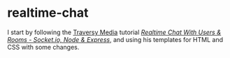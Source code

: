 ﻿# realtime-chat

I start by following the [Traversy Media](https://www.youtube.com/@TraversyMedia) tutorial [*Realtime Chat With Users & Rooms - Socket.io, Node & Express*](https://www.youtube.com/watch?v=jD7FnbI76Hg&list=PL9iaMyazOxXsIl-WQV9hoVmnHYy49DuVl&index=5&ab_channel=TraversyMedia), and using his templates for HTML and CSS with some changes.
